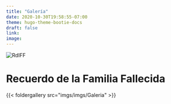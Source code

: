```yaml
---
title: "Galería"
date: 2020-10-30T19:58:55-07:00
theme: hugo-theme-bootie-docs
draft: false
link: 
image:
---
```


![RdlFF](https://drive.google.com/uc?export=view&id=1G7Q4xp2hYNY2-fXRI2PxNHLXOIrg8T-l)

# Recuerdo de la Familia Fallecida



{{< foldergallery src="imgs/imgs/Galeria" >}}

